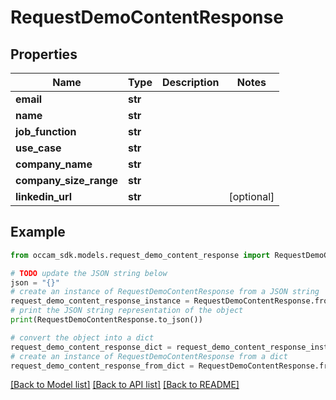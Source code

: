 # RequestDemoContentResponse


## Properties

Name | Type | Description | Notes
------------ | ------------- | ------------- | -------------
**email** | **str** |  | 
**name** | **str** |  | 
**job_function** | **str** |  | 
**use_case** | **str** |  | 
**company_name** | **str** |  | 
**company_size_range** | **str** |  | 
**linkedin_url** | **str** |  | [optional] 

## Example

```python
from occam_sdk.models.request_demo_content_response import RequestDemoContentResponse

# TODO update the JSON string below
json = "{}"
# create an instance of RequestDemoContentResponse from a JSON string
request_demo_content_response_instance = RequestDemoContentResponse.from_json(json)
# print the JSON string representation of the object
print(RequestDemoContentResponse.to_json())

# convert the object into a dict
request_demo_content_response_dict = request_demo_content_response_instance.to_dict()
# create an instance of RequestDemoContentResponse from a dict
request_demo_content_response_from_dict = RequestDemoContentResponse.from_dict(request_demo_content_response_dict)
```
[[Back to Model list]](../README.md#documentation-for-models) [[Back to API list]](../README.md#documentation-for-api-endpoints) [[Back to README]](../README.md)


